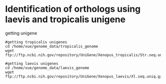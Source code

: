 # Identification of orthologs using laevis and tropicalis unigene
getting unigene 
```
#getting tropicalis unigenes
cd /home/xue/genome_data/tropicalis_genome
wget ftp://ftp.ncbi.nih.gov/repository/UniGene/Xenopus_tropicalis/Str.seq.uniq.gz

#getting laevis unigenes
cd /home/xue/genome_data/laevis_genome
wget ftp://ftp.ncbi.nih.gov/repository/UniGene/Xenopus_laevis/Xl.seq.uniq.gz
```
